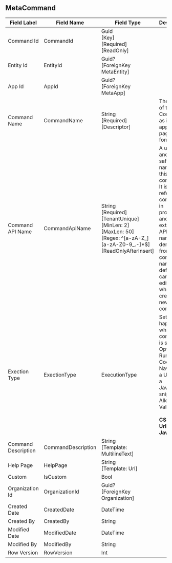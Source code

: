 # 


## MetaCommand
| Field Label | Field Name | Field Type | Description |  
| ---- | ---- | ---- | ---- |  
| Command Id | CommandId | Guid<br/>  [Key]<br/>  [Required]<br/>  [ReadOnly] |  |  
| Entity Id | EntityId | Guid?<br/>  [ForeignKey MetaEntity] |  |  
| App Id | AppId | Guid?<br/>  [ForeignKey MetaApp] |  |  
| Command Name | CommandName | String<br/>  [Required]<br/>  [Descriptor] | The name of the Command as it appears on pages and forms |  
| Command API Name | CommandApiName | String<br/>  [Required]<br/>  [TenantUnique]<br/>  [MinLen: 2]<br/>  [MaxLen: 50]<br/>  [Regex: ^[a-zA-Z_][a-zA-Z0-9_.-]*$]<br/>  [ReadOnlyAfterInsert] | A unique and url-safe API name for this command. It is used to refer to the command in processes and in the external API. The name is derived from the command name by default and can only be edited when creating a new command.  |  
| Exection Type | ExectionType | ExecutionType | Set what happens when the command is selected. Options: Run C# Code, Navigate to a Url, or run a JavaScript snippet. <br/>  Allowable Values: <br/>  <br/>  **CSharp**<br/>  **Url**<br/>  **JavaScript** |  
| Command Description | CommandDescription | String<br/>  [Template: MultilineText] |  |  
| Help Page | HelpPage | String<br/>  [Template: Url] |  |  
| Custom | IsCustom | Bool |  |  
| Organization Id | OrganizationId | Guid?<br/>  [ForeignKey Organization] |  |  
| Created Date | CreatedDate | DateTime |  |  
| Created By | CreatedBy | String |  |  
| Modified Date | ModifiedDate | DateTime |  |  
| Modified By | ModifiedBy | String |  |  
| Row Version | RowVersion | Int |  |  

